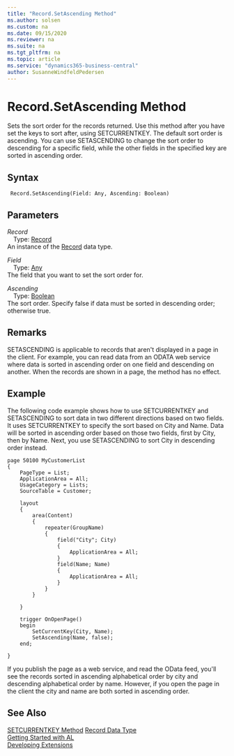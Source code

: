 ```yaml
---
title: "Record.SetAscending Method"
ms.author: solsen
ms.custom: na
ms.date: 09/15/2020
ms.reviewer: na
ms.suite: na
ms.tgt_pltfrm: na
ms.topic: article
ms.service: "dynamics365-business-central"
author: SusanneWindfeldPedersen
---
```

[//]: # (START>DO_NOT_EDIT)
[//]: # (IMPORTANT:Do not edit any of the content between here and the END>DO_NOT_EDIT.)
[//]: # (Any modifications should be made in the .xml files in the ModernDev repo.)
# Record.SetAscending Method
Sets the sort order for the records returned. Use this method after you have set the keys to sort after, using SETCURRENTKEY. The default sort order is ascending. You can use SETASCENDING to change the sort order to descending for a specific field, while the other fields in the specified key are sorted in ascending order.


## Syntax
```
 Record.SetAscending(Field: Any, Ascending: Boolean)
```
## Parameters
*Record*  
&emsp;Type: [Record](record-data-type.md)  
An instance of the [Record](record-data-type.md) data type.  

*Field*  
&emsp;Type: [Any](../any/any-data-type.md)  
The field that you want to set the sort order for.
        
*Ascending*  
&emsp;Type: [Boolean](../boolean/boolean-data-type.md)  
The sort order. Specify false if data must be sorted in descending order; otherwise true.  



[//]: # (IMPORTANT: END>DO_NOT_EDIT)

## Remarks

SETASCENDING is applicable to records that aren't displayed in a page in the client. For example, you can read data from an ODATA web service where data is sorted in ascending order on one field and descending on another. When the records are shown in a page, the method has no effect.

## Example

The following code example shows how to use SETCURRENTKEY and SETASCENDING to sort data in two different directions based on two fields.
It uses SETCURRENTKEY to specify the sort based on City and Name. Data will be sorted in ascending order based on those two fields, first by City, then by Name. Next, you use SETASCENDING to sort City in descending order instead.

```
page 50100 MyCustomerList
{
    PageType = List;
    ApplicationArea = All;
    UsageCategory = Lists;
    SourceTable = Customer;

    layout
    {
        area(Content)
        {
            repeater(GroupName)
            {
                field("City"; City)
                {
                    ApplicationArea = All;
                }
                field(Name; Name)
                {
                    ApplicationArea = All;
                }
            }
        }

    }

    trigger OnOpenPage()
    begin
        SetCurrentKey(City, Name);
        SetAscending(Name, false);
    end;

}
```

If you publish the page as a web service, and read the OData feed, you'll see the records sorted in ascending alphabetical order by city and descending alphabetical order by name. However, if you open the page in the client the city and name are both sorted in ascending order.

## See Also

[SETCURRENTKEY Method](record-setcurrentkey-method.md)
[Record Data Type](record-data-type.md)  
[Getting Started with AL](../../devenv-get-started.md)  
[Developing Extensions](../../devenv-dev-overview.md)